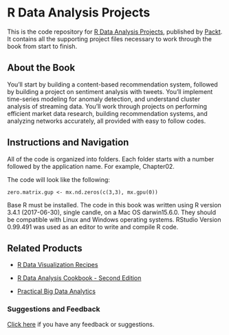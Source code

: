 # R Data Analysis Projects
This is the code repository for [R Data Analysis Projects](https://www.packtpub.com/big-data-and-business-intelligence/r-data-analysis-projects?utm_source=github&utm_medium=repository&utm_campaign=9781788621878), published by [Packt](https://www.packtpub.com/?utm_source=github). It contains all the supporting project files necessary to work through the book from start to finish.
## About the Book
You’ll start by building a content-based recommendation system, followed by building a project on sentiment analysis with tweets. You’ll implement time-series modeling for anomaly detection, and understand cluster analysis of streaming data. You’ll work through projects on performing efficient market data research, building recommendation systems, and analyzing networks accurately, all provided with easy to follow codes.
## Instructions and Navigation
All of the code is organized into folders. Each folder starts with a number followed by the application name. For example, Chapter02.



The code will look like the following:
```
zero.matrix.gup <- mx.nd.zeros(c(3,3), mx.gpu(0))
```

Base R must be installed. The code in this book was written using R version 3.4.1 (2017-06-30), single candle, on a Mac OS darwin15.6.0. They should be compatible with Linux and Windows operating systems. RStudio Version 0.99.491 was used as an editor to write and compile R code.

## Related Products
* [R Data Visualization Recipes](https://www.packtpub.com/big-data-and-business-intelligence/r-data-visualization-recipes?utm_source=github&utm_medium=repository&utm_campaign=9781788398312)

* [R Data Analysis Cookbook - Second Edition](https://www.packtpub.com/big-data-and-business-intelligence/r-data-analysis-cookbook-second-edition?utm_source=github&utm_medium=repository&utm_campaign=9781787124479)

* [Practical Big Data Analytics](https://www.packtpub.com/big-data-and-business-intelligence/practical-big-data-analytics?utm_source=github&utm_medium=repository&utm_campaign=9781783554393)

### Suggestions and Feedback
[Click here](https://docs.google.com/forms/d/e/1FAIpQLSe5qwunkGf6PUvzPirPDtuy1Du5Rlzew23UBp2S-P3wB-GcwQ/viewform) if you have any feedback or suggestions.

